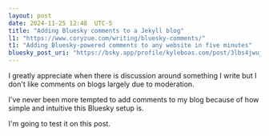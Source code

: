 ```yaml
---
layout: post
date: 2024-11-25 12:48  UTC-5
title: "Adding Bluesky comments to a Jekyll blog"
l1: "https://www.coryzue.com/writing/bluesky-comments/"
t1: "Adding Bluesky-powered comments to any website in five minutes"
bluesky_post_uri: "https://bsky.app/profile/kyleboas.com/post/3lbs4jwujoq2u"
---
```


I greatly appreciate when there is discussion around something I write but I don't like comments on blogs largely due to moderation. 

I've never been more tempted to add comments to my blog because of how simple and intuitive this Bluesky setup is.

I'm going to test it on this post.

<script src="https://unpkg.com/react@18/umd/react.production.min.js">
<script src="https://unpkg.com/react-dom@18/umd/react-dom.production.min.js">
<script src="https://unpkg.com/bluesky-comments@0.3.0/dist/bluesky-comments.umd.js">

{% include bluesky.html %}
